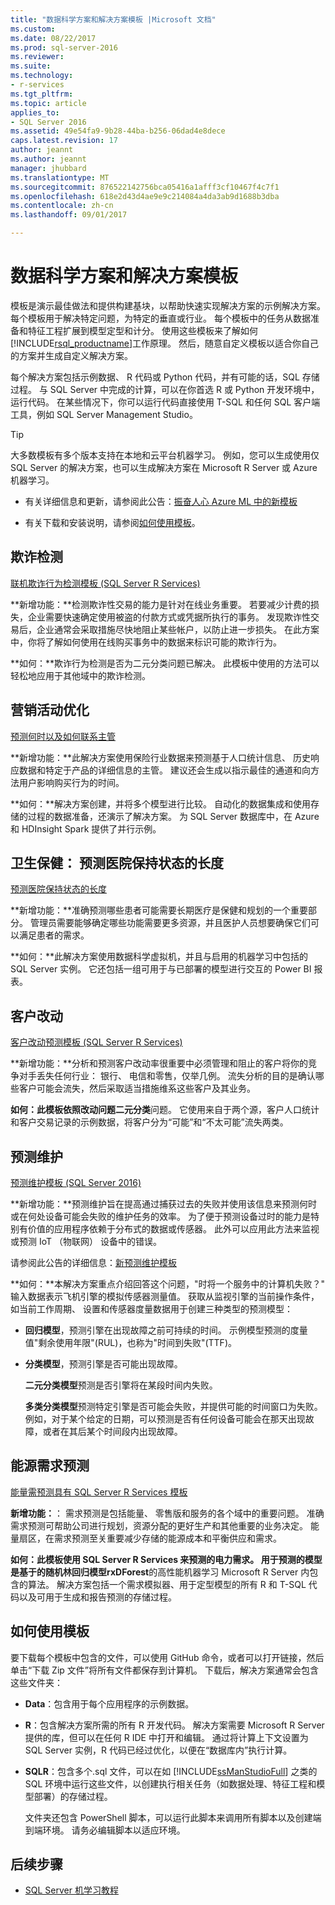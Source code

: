 ```yaml
---
title: "数据科学方案和解决方案模板 |Microsoft 文档"
ms.custom: 
ms.date: 08/22/2017
ms.prod: sql-server-2016
ms.reviewer: 
ms.suite: 
ms.technology:
- r-services
ms.tgt_pltfrm: 
ms.topic: article
applies_to:
- SQL Server 2016
ms.assetid: 49e54fa9-9b28-44ba-b256-06dad4e8dece
caps.latest.revision: 17
author: jeannt
ms.author: jeannt
manager: jhubbard
ms.translationtype: MT
ms.sourcegitcommit: 876522142756bca05416a1afff3cf10467f4c7f1
ms.openlocfilehash: 618e2d43d4ae9e9c214084a4da3ab9d1688b3dba
ms.contentlocale: zh-cn
ms.lasthandoff: 09/01/2017

---
```

# <a name="data-science-scenarios-and-solution-templates"></a>数据科学方案和解决方案模板

模板是演示最佳做法和提供构建基块，以帮助快速实现解决方案的示例解决方案。 每个模板用于解决特定问题，为特定的垂直或行业。 每个模板中的任务从数据准备和特征工程扩展到模型定型和计分。 使用这些模板来了解如何[!INCLUDE[rsql_productname](../../includes/rsql-productname-md.md)]工作原理。 然后，随意自定义模板以适合你自己的方案并生成自定义解决方案。 

每个解决方案包括示例数据、 R 代码或 Python 代码，并有可能的话，SQL 存储过程。 与 SQL Server 中完成的计算，可以在你首选 R 或 Python 开发环境中，运行代码。 在某些情况下，你可以运行代码直接使用 T-SQL 和任何 SQL 客户端工具，例如 SQL Server Management Studio。

> [!TIP]
> 
> 大多数模板有多个版本支持在本地和云平台机器学习。 例如，您可以生成使用仅 SQL Server 的解决方案，也可以生成解决方案在 Microsoft R Server 或 Azure 机器学习。

+ 有关详细信息和更新，请参阅此公告：[振奋人心 Azure ML 中的新模板](https://blogs.technet.microsoft.com/machinelearning/2015/04/09/exciting-new-templates-in-azure-ml/)

+ 有关下载和安装说明，请参阅[如何使用模板](#bkmk_HowTo)。

## <a name="fraud-detection"></a>欺诈检测

[联机欺诈行为检测模板 (SQL Server R Services)](https://github.com/Microsoft/SQL-Server-R-Services-Samples/blob/master/FraudDetection/Introduction.md)

**新增功能：**检测欺诈性交易的能力是针对在线业务重要。 若要减少计费的损失，企业需要快速确定使用被盗的付款方式或凭据所执行的事务。 发现欺诈性交易后，企业通常会采取措施尽快地阻止某些帐户，以防止进一步损失。 在此方案中，你将了解如何使用在线购买事务中的数据来标识可能的欺诈行为。

**如何：**欺诈行为检测是否为二元分类问题已解决。 此模板中使用的方法可以轻松地应用于其他域中的欺诈检测。


## <a name="campaign-optimization"></a>营销活动优化

[预测何时以及如何联系主管](https://microsoft.github.io/r-server-campaign-optimization/)

**新增功能：**此解决方案使用保险行业数据来预测基于人口统计信息、 历史响应数据和特定于产品的详细信息的主管。  建议还会生成以指示最佳的通道和向方法用户影响购买行为的时间。

**如何：**解决方案创建，并将多个模型进行比较。 自动化的数据集成和使用存储的过程的数据准备，还演示了解决方案。 为 SQL Server 数据库中，在 Azure 和 HDInsight Spark 提供了并行示例。 

## <a name="health-care-predict-length-of-stay-in-hospital"></a>卫生保健： 预测医院保持状态的长度 

[预测医院保持状态的长度](https://gallery.cortanaintelligence.com/Solution/Predicting-Length-of-Stay-in-Hospitals-1)

**新增功能：**准确预测哪些患者可能需要长期医疗是保健和规划的一个重要部分。 管理员需要能够确定哪些功能需要更多资源，并且医护人员想要确保它们可以满足患者的需求。

**如何：**此解决方案使用数据科学虚拟机，并且与启用的机器学习中包括的 SQL Server 实例。 它还包括一组可用于与已部署的模型进行交互的 Power BI 报表。

## <a name="customer-churn"></a>客户改动

[客户改动预测模板 (SQL Server R Services)](https://github.com/Microsoft/SQL-Server-R-Services-Samples/blob/master/Churn/Introduction.md)

**新增功能：**分析和预测客户改动率很重要中必须管理和阻止的客户将你的竞争对手丢失任何行业： 银行、 电信和零售，仅举几例。 流失分析的目的是确认哪些客户可能会流失，然后采取适当措施维系这些客户及其业务。

**如何：**此模板依照改动问题**二元分类**问题。 它使用来自于两个源，客户人口统计和客户交易记录的示例数据，将客户分为“可能”和“不太可能”流失两类。
  
## <a name="predictive-maintenance"></a>预测维护

[预测维护模板 (SQL Server 2016)](https://github.com/Microsoft/SQL-Server-R-Services-Samples/blob/master/PredictiveMaintenance/Introduction.md)

**新增功能：**预测维护旨在提高通过捕获过去的失败并使用该信息来预测何时或在何处设备可能会失败的维护任务的效率。 为了便于预测设备过时的能力是特别有价值的应用程序依赖于分布式的数据或传感器。 此外可以应用此方法来监视或预测 IoT （物联网） 设备中的错误。

请参阅此公告的详细信息：[新预测维护模板](https://blogs.technet.microsoft.com/machinelearning/2015/04/09/exciting-new-templates-in-azure-ml/)

**如何：**本解决方案重点介绍回答这个问题，"时将一个服务中的计算机失败？" 输入数据表示飞机引擎的模拟传感器测量值。 获取从监视引擎的当前操作条件，如当前工作周期、 设置和传感器度量数据用于创建三种类型的预测模型：

-   **回归模型**，预测引擎在出现故障之前可持续的时间。 示例模型预测的度量值"剩余使用年限"(RUL)，也称为"时间到失败"(TTF)。
  
-   **分类模型**，预测引擎是否可能出现故障。
  
    **二元分类模型**预测是否引擎将在某段时间内失败。

    **多类分类模型**预测特定引擎是否可能会失败，并提供可能的时间窗口为失败。 例如，对于某个给定的日期，可以预测是否有任何设备可能会在那天出现故障，或者在其后某个时间段内出现故障。

## <a name="energy-demand-forecasting"></a>能源需求预测

[能量需预测具有 SQL Server R Services 模板](https://gallery.cortanaintelligence.com/Tutorial/Energy-Demand-Forecast-Template-with-SQL-Server-R-Services-1)

**新增功能：**： 需求预测是包括能量、 零售版和服务的各个域中的重要问题。 准确需求预测可帮助公司进行规划，资源分配的更好生产和其他重要的业务决定。 能量扇区，在需求预测至关重要减少存储的能源成本和平衡供应和需求。

**如何：**此模板使用 SQL Server R Services 来预测的电力需求。 用于预测的模型是基于的随机林回归模型**rxDForest**的高性能机器学习 Microsoft R Server 内包含的算法。 解决方案包括一个需求模拟器、用于定型模型的所有 R 和 T-SQL 代码以及可用于生成和报告预测的存储过程。 


## <a name="bkmk_HowTo"></a>如何使用模板

要下载每个模板中包含的文件，可以使用 GitHub 命令，或者可以打开链接，然后单击“下载 Zip 文件”将所有文件都保存到计算机。  下载后，解决方案通常会包含这些文件夹：
  
-   **Data**：包含用于每个应用程序的示例数据。
  
-   **R**：包含解决方案所需的所有 R 开发代码。 解决方案需要 Microsoft R Server 提供的库，但可以在任何 R IDE 中打开和编辑。 通过将计算上下文设置为 SQL Server 实例，R 代码已经过优化，以便在“数据库内”执行计算。
  
-   **SQLR**：包含多个.sql 文件，可以在如 [!INCLUDE[ssManStudioFull](../../includes/ssmanstudiofull-md.md)] 之类的 SQL 环境中运行这些文件，以创建执行相关任务（如数据处理、特征工程和模型部署）的存储过程。
  
    文件夹还包含 PowerShell 脚本，可以运行此脚本来调用所有脚本以及创建端到端环境。 请务必编辑脚本以适应环境。

## <a name="next-steps"></a>后续步骤

+ [SQL Server 机学习教程](machine-learning-services-tutorials.md)





